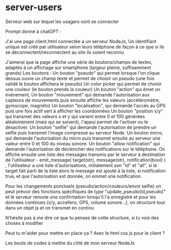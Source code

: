 # server-users
Serveur web sur lequel les usagers vont se connecter


Prompt donné à chatGPT :

J'ai une page client.html connectée à un serveur NodeJs,
Un identifiant unique est créé par utilisateur selon leurs téléphone de façon à ce que si ils se déconnectent/reconnectent au site ils soient reconnu

J'aimerai que la page affiche une série de boutons/champs de textes, adaptés à un affichage sur smartphone (largeur pleine, suffisamment grands)
Les boutons :
Un bouton "pseudo" qui permet lorsque l'on clique dessus ouvre un champ texte et permet de choisir un pseudo (une fois validé le bouton affichera le pseudo)
Un color picker qui permet de choisir une couleur (le bouton prends la couleur)
Un bouton "action" qui émet un évènement,
Un bouton "mouvement" qui demande l'autorisation aux capteurs de mouvements puis ensuite affiche les valeurs (accéléromètre, gyroscope, magnéto)
Un bouton "localisation", qui demande l'accès au GPS puis une fois actif sert à afficher les coordonnées
Un bouton "position x/y" qui transmet des valeurs x et y  qui varient entre 0 et 100 générées aléatoirement (mais qui se suivent), l'appui permet de l'activer ou le désactiver.
Un bouton "selfie" qui demande l'autorisation de prendre un selfie puis transmet l'image compressé au serveur Node.
Un bouton micro, qui demande l'autorisation du micro puis transmet ensuite au serveur une valeur entre 0 et 100 du niveau sonore.
Un bouton "allow notification" qui demande l'autorisation de déclencher des notifications sur le téléphone.
On affiche ensuite une liste des messages transmis par le serveur à destination de l'utilisateur - emit_message( target(str), message(str), notification(bool) ) , l'utilisateur a une liste d'autorisations, initialement son "id" et "all", si la target fait parti de la liste alors le message est ajouté à la liste, si notification true, et que l'autorisation est donnée, on emmet une notification.

Pour les changements ponctuels (pseudo/action/couleurs/envoi selfie) on peut prévoir des fonctions spécifiques de type "update_pseudo(id,pseudo)" et le serveur renvoie une confirmation lorsqu'il l'a enregistré
et pour les données continues (x/y, accellero, GPS, volume sonore...), on structure tout dans un objet js et on transmet en continu

N'hésite pas à me dire ce que tu penses de cette structure, si tu vois des choses à modifier

Peut tu m'aider pour mettre en place ça ? Avec le html css js pour le client ?

Les bouts de codes à mettre du côté de mon serveur NodeJs